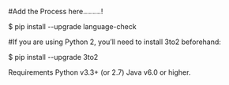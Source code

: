 #Add the Process here.........!   

$ pip install --upgrade language-check

#If you are using Python 2, you’ll need to install 3to2 beforehand:

$ pip install --upgrade 3to2

Requirements
Python v3.3+ (or 2.7)
Java v6.0 or higher.
